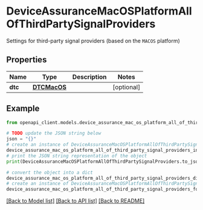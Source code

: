 # DeviceAssuranceMacOSPlatformAllOfThirdPartySignalProviders

Settings for third-party signal providers (based on the `MACOS` platform)

## Properties

Name | Type | Description | Notes
------------ | ------------- | ------------- | -------------
**dtc** | [**DTCMacOS**](DTCMacOS.md) |  | [optional] 

## Example

```python
from openapi_client.models.device_assurance_mac_os_platform_all_of_third_party_signal_providers import DeviceAssuranceMacOSPlatformAllOfThirdPartySignalProviders

# TODO update the JSON string below
json = "{}"
# create an instance of DeviceAssuranceMacOSPlatformAllOfThirdPartySignalProviders from a JSON string
device_assurance_mac_os_platform_all_of_third_party_signal_providers_instance = DeviceAssuranceMacOSPlatformAllOfThirdPartySignalProviders.from_json(json)
# print the JSON string representation of the object
print(DeviceAssuranceMacOSPlatformAllOfThirdPartySignalProviders.to_json())

# convert the object into a dict
device_assurance_mac_os_platform_all_of_third_party_signal_providers_dict = device_assurance_mac_os_platform_all_of_third_party_signal_providers_instance.to_dict()
# create an instance of DeviceAssuranceMacOSPlatformAllOfThirdPartySignalProviders from a dict
device_assurance_mac_os_platform_all_of_third_party_signal_providers_form_dict = device_assurance_mac_os_platform_all_of_third_party_signal_providers.from_dict(device_assurance_mac_os_platform_all_of_third_party_signal_providers_dict)
```
[[Back to Model list]](../README.md#documentation-for-models) [[Back to API list]](../README.md#documentation-for-api-endpoints) [[Back to README]](../README.md)


